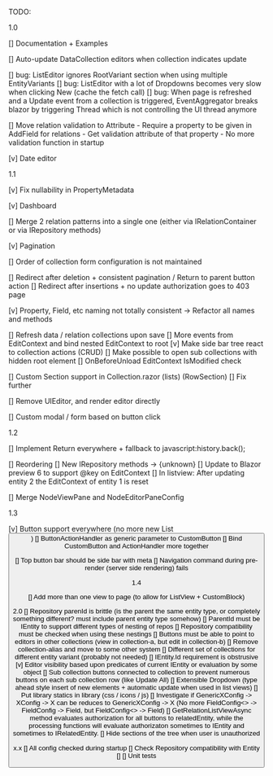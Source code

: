 TODO:

1.0

[] Documentation + Examples

[] Auto-update DataCollection editors when collection indicates update

[] bug: ListEditor ignores RootVariant section when using multiple EntityVariants
[] bug: ListEditor with a lot of Dropdowns becomes very slow when clicking New (cache the fetch call)
[] bug: When page is refreshed and a Update event from a collection is triggered, EventAggregator breaks blazor by triggering Thread which is not controlling the UI thread anymore

[] Move relation validation to Attribute
    - Require a property to be given in AddField for relations
    - Get validation attribute of that property
    - No more validation function in startup

[v] Date editor

1.1

[v] Fix nullability in PropertyMetadata

[v] Dashboard

[] Merge 2 relation patterns into a single one (either via IRelationContainer or via IRepository methods)

[v] Pagination 

[] Order of collection form configuration is not maintained
  
[] Redirect after deletion + consistent pagination / Return to parent button action
[] Redirect after insertions + no update authorization goes to 403 page

[v] Property, Field, etc naming not totally consistent -> Refactor all names and methods

[] Refresh data / relation collections upon save
    [] More events from EditContext and bind nested EditContext to root
    [v] Make side bar tree react to collection actions (CRUD)
        [] Make possible to open sub collections with hidden root element
    [] OnBeforeUnload EditContext IsModified check

[] Custom Section support in Collection.razor (lists) (RowSection)
    [] Fix further

[] Remove UIEditor, and render editor directly

[] Custom modal / form based on button click

1.2

[] Implement Return everywhere + fallback to javascript:history.back();

[] Reordering
    [] New IRepository methods
        -> {unknown}
    [] Update to Blazor preview 6 to support @key on EditContext
        [] In listview: After updating entity 2 the EditContext of entity 1 is reset

[] Merge NodeViewPane and NodeEditorPaneConfig

1.3

[v] Button support everywhere (no more new List<Button>)
    [] ButtonActionHandler as generic parameter to CustomButton
    [] Bind CustomButton and ActionHandler more together

[] Top button bar should be side bar with meta
[] Navigation command during pre-render (server side rendering) fails

1.4

[] Add more than one view to page (to allow for ListView + CustomBlock)

2.0
[] Repository parenId is brittle (is the parent the same entity type, or completely something different? must include parent entity type somehow)
    [] ParentId must be IEntity to support different types of nesting of repos
    [] Repository compatibility must be checked when using these nestings
    [] Buttons must be able to point to editors in other collections (view in collection-a, but edit in collection-b)
    [] Remove collection-alias and move to some other system
[] Different set of collections for different entity variant (probably not needed)
[] IEntity.Id requirement is obstrusive
[v] Editor visibility based upon predicates of current IEntity or evaluation by some object
[] Sub collection buttons connected to collection to prevent numerous buttons on each sub collection row (like Update All)
[] Extensible Dropdown (type ahead style insert of new elements + automatic update when used in list views)
[] Put library statics in library (css / icons / js)
[] Investigate if GenericXConfig -> XConfig -> X can be reduces to GenericXConfig -> X (No more FieldConfig<> -> FieldConfig -> Field, but FieldConfig<> -> Field)
[] GetRelationListViewAsync method evaluates authorization for all buttons to relatedEntity, while the processing functions will evaluate authorizaton sometimes to IEntity and sometimes to IRelatedEntity.
[] Hide sections of the tree when user is unauthorized

x.x
[] All config checked during startup
    [] Check Repository compatibility with Entity
    []
[] Unit tests
